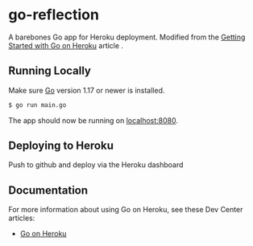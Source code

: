 # go-reflection

A barebones Go app for Heroku deployment. Modified from the [Getting Started with Go on Heroku](https://devcenter.heroku.com/articles/getting-started-with-go) article .

## Running Locally

Make sure [Go](http://golang.org/doc/install) version 1.17 or newer is installed.

```bash
$ go run main.go
```

The app should now be running on [localhost:8080](http://localhost:5000/).

## Deploying to Heroku

Push to github and deploy via the Heroku dashboard

## Documentation

For more information about using Go on Heroku, see these Dev Center articles:

- [Go on Heroku](https://devcenter.heroku.com/categories/go)

